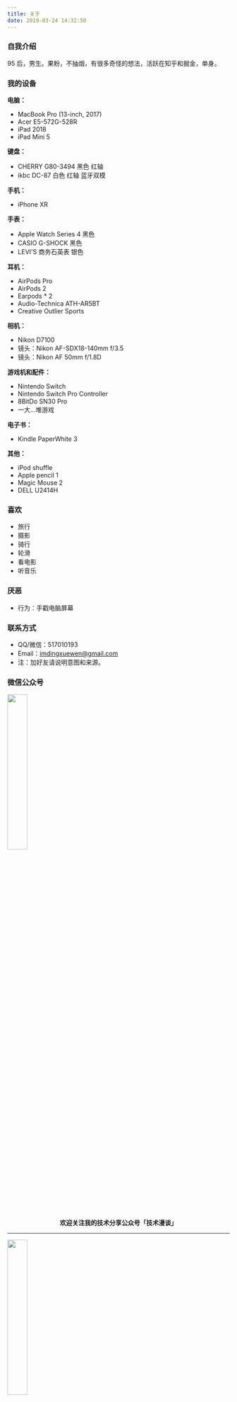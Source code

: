 ```yaml
---
title: 关于
date: 2019-03-24 14:32:50
---
```


### 自我介绍

95 后，男生。果粉，不抽烟，有很多奇怪的想法，活跃在知乎和掘金，单身。

### 我的设备

**电脑：**

- MacBook Pro (13-inch, 2017)
- Acer E5-572G-528R
- iPad 2018
- iPad Mini 5

**键盘：**

- CHERRY G80-3494 黑色 红轴
- ikbc DC-87 白色 红轴 蓝牙双模

**手机：**

- iPhone XR

**手表：**

- Apple Watch Series 4 黑色
- CASIO G-SHOCK 黑色
- LEVI'S 商务石英表 银色

**耳机：**

- AirPods Pro
- AirPods 2
- Earpods * 2
- Audio-Technica ATH-AR5BT
- Creative Outlier Sports

**相机：**

- Nikon D7100
- 镜头：Nikon AF-SDX18-140mm f/3.5
- 镜头：Nikon AF 50mm f/1.8D

**游戏机和配件：**

- Nintendo Switch
- Nintendo Switch Pro Controller
- 8BitDo SN30 Pro
- 一大...堆游戏

**电子书：**

- Kindle PaperWhite 3

**其他：**

- iPod shuffle
- Apple pencil 1
- Magic Mouse 2
- DELL U2414H

### 喜欢

- 旅行
- 摄影
- 骑行
- 轮滑
- 看电影
- 听音乐

### 厌恶

- 行为：手戳电脑屏幕

### 联系方式

- QQ/微信：517010193
- Email：imdingxuewen@gmail.com
- 注：加好友请说明意图和来源。

### 微信公众号

<img width="30%" src="../img/wechatpub-1.jpg" />

**<center>欢迎关注我的技术分享公众号「技术漫谈」</center>**

---

<img width="30%" src="../img/wechatpub-2.jpg" />

**<center>欢迎关注我的生活分享公众号「学文同学」</center>**

<br><br><br><br>
